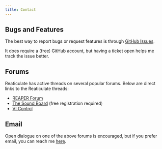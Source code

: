 ```yaml
---
title: Contact
---
```


## Bugs and Features

The best way to report bugs or request features is through
[GitHub Issues](https://github.com/jtackaberry/reaticulate/issues).

It does require a (free) GitHub account, but having a ticket open helps me track the issue better.

## Forums

Reaticulate has active threads on several popular forums.  Below are direct links to the Reaticulate
threads:

* [REAPER Forum](https://forum.cockos.com/showthread.php?t=200022)
* [The Sound Board](https://thesoundboard.net/viewtopic.php?f=7&t=2402) (free registration required)
* [VI Control](https://vi-control.net/community/threads/reaticulate-articulation-management-for-reaper-0-2-0-now-available.66851/)


## Email

Open dialogue on one of the above forums is encouraged, but if you prefer email, you can reach me [here](mailto:tack@urandom.ca).
